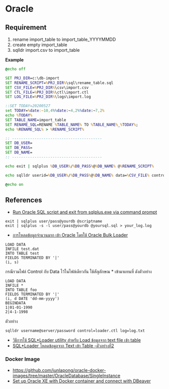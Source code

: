 # Oracle

## Requirement

1. rename import_table to import_table_YYYYMMDD
2. create empty import_table
3. sqlldr import.csv to import_table

__Example__

```bat
@echo off

SET PRJ_DIR=c:\db-import
SET RENAME_SCRIPT=%PRJ_DIR%\sql\rename_table.sql
SET CSV_FILE=%PRJ_DIR%\csv\import.csv
SET CTL_FILE=%PRJ_DIR%\ctl\import.ctl
SET LOG_FILE=%PRJ_DIR%\logs\import.log

::SET TODAY=20200527
set TODAY=%date:~10,4%%date:~4,2%%date:~7,2%
echo %TODAY%
SET TABLE_NAME=import_table
SET RENAME_SQL=RENAME %TABLE_NAME% TO %TABLE_NAME%_%TODAY%;
echo %RENAME_SQL% > %RENAME_SCRIPT%

:: ----------------------------------------
SET DB_USER=
SET DB_PASS=
SET DB_NAME=
:: ----------------------------------------

echo exit | sqlplus %DB_USER%/%DB_PASS%@%DB_NAME% @%RENAME_SCRIPT%

echo sqlldr userid=%DB_USER%/%DB_PASS%@%DB_NAME% data=%CSV_FILE% control=%CTL_FILE% log=%LOG_FILE%

@echo on
```

## References

- [Run Oracle SQL script and exit from sqlplus.exe via command prompt](https://serverfault.com/questions/87035/run-oracle-sql-script-and-exit-from-sqlplus-exe-via-command-prompt)

```
exit | sqlplus user/pass@yourdb @scriptname
exit | sqlplus -s -l user/pass@yourdb @yoursql.sql > your_log.log
```

- [การโหลดข้อมูลจำนวนมาก เข้า Oracle โดยใช้ Oracle Bulk Loader](http://ottoshi.blogspot.com/2011/01/oracle-oracle-bulk-loader_197.html)

```
LOAD DATA
INFILE test.dat
INTO TABLE test
FIELDS TERMINATED BY '|'
(i, s)
```

กรณีรวมไฟล์ Control กับ Data ไว้ในไฟล์เดียวกัน ใช้สัญลักษณ * เข้ามาแทนที่ ดังตัวอย่าง

```
LOAD DATA
INFILE *
INTO TABLE foo
FIELDS TERMINATED BY '|'
(i, d DATE 'dd-mm-yyyy')
BEGINDATA
1|01-01-1990
2|4-1-1998
```

ตัวอย่าง

```
sqlldr username@server/password control=loader.ctl log=log.txt
```

- [วิธีการใช้ SQL*Loader utility สำหรับ Load ข้อมูลจาก text file เข้า table](http://oracle.jookku.com/2011/04/%E0%B8%A7%E0%B8%B4%E0%B8%98%E0%B8%B5%E0%B8%81%E0%B8%B2%E0%B8%A3%E0%B9%83%E0%B8%8A%E0%B9%89-sqlloader-utility-%E0%B8%AA%E0%B8%B3%E0%B8%AB%E0%B8%A3%E0%B8%B1%E0%B8%9A-load-%E0%B8%82%E0%B9%89%E0%B8%AD/)
- [SQL*Loader โหลดข้อมูลจาก Text เข้า Table -ตัวอย่างที่2](http://oracle.jookku.com/2011/04/sqlloader-%E0%B9%82%E0%B8%AB%E0%B8%A5%E0%B8%94%E0%B8%82%E0%B9%89%E0%B8%AD%E0%B8%A1%E0%B8%B9%E0%B8%A5%E0%B8%88%E0%B8%B2%E0%B8%81-text-%E0%B9%80%E0%B8%82%E0%B9%89%E0%B8%B2-table-%E0%B8%95%E0%B8%B1/)

### Docker Image

- https://github.com/junlapong/oracle-docker-images/tree/master/OracleDatabase/SingleInstance
- [Set up Oracle XE with Docker container and connect with DBeaver](https://www.codesanook.com/setup-oracle-xe-database-on-docker-container-and-connect-with-dbeaver)


